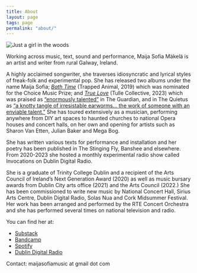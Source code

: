 ```yaml
---
title: About
layout: page
tags: page
permalink: "about/"
---
```


![Just a girl in the woods](/static/img/maija.jpeg)

Working across music, text, sound and performance, Maija Sofia Mäkelä is an artist and writer from rural Galway, Ireland.

A highly acclaimed songwriter, she traverses idiosyncratic and lyrical styles of freak-folk and experimental pop. She has released two albums under the name Maija Sofia; *[Bath Time](https://maijasofia.bandcamp.com/album/bath-time)* (Trapped Animal, 2019) which was nominated for the Choice Music Prize; and *[True Love](https://maijasofia.bandcamp.com/album/true-love)* (Tulle Collective, 2023) which was praised as [“enormously talented”](https://www.theguardian.com/culture/2023/dec/20/the-best-european-culture-of-2023) in The Guardian, and in The Quietus as [“a knotty tangle of irresistable earworms... the work of someone with an enviable talent.”](https://thequietus.com/articles/33317-maija-sofia-true-love-review) She has toured extensively as a musician, performing anywhere from DIY art spaces to haunted churches to national Opera houses and concert halls, on her own and opening for artists such as Sharon Van Etten, Julian Baker and Mega Bog.

She has written various texts for performance and installation and her poetry has been published in The Stinging Fly, Banshee and elsewhere. From 2020-2023 she hosted a monthly experimental radio show called Invocations on Dublin Digital Radio.

She is a graduate of Trinity College Dublin and a recipient of the Arts Council of Ireland’s Next Generation Award (2020) as well as music bursary awards from Dublin City arts office (2021) and the Arts Council (2022.) She has been commissioned to write new music by National Concert Hall, Sirius Arts Centre, Dublin Digital Radio, Solas Nua and Cork Midsummer Festival. Her work has been arranged and performed by the RTE Concert Orchestra and she has performed several times on national television and radio.

You can find her at:

- [Substack](https://mystes.substack.com/)
- [Bandcamp](https://maijasofia.bandcamp.com/)
- [Spotify](https://open.spotify.com/artist/3K68cSs1f8V59zNdfs25dW)
- [Dublin Digital Radio](https://listen.dublindigitalradio.com/resident/invocations)

Contact: maijasofiamusic at gmail dot com